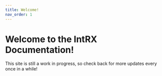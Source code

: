 ```yaml
---
title: Welcome!
nav_order: 1
---
```


# Welcome to the IntRX Documentation!

This site is still a work in progress, so check back for more updates every once in a while!
